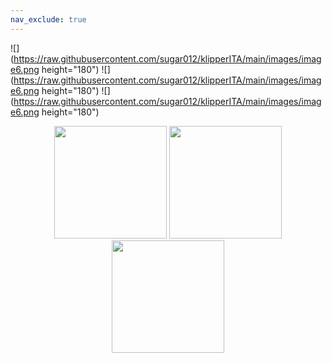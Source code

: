 ```yaml
---
nav_exclude: true
---
```



![](https://raw.githubusercontent.com/sugar012/klipperITA/main/images/image6.png height="180")
![](https://raw.githubusercontent.com/sugar012/klipperITA/main/images/image6.png height="180")
![](https://raw.githubusercontent.com/sugar012/klipperITA/main/images/image6.png height="180")

<p align="center">
<img src="https://raw.githubusercontent.com/sugar012/klipperITA/main/images/image6.png" height="180"> <img src="https://raw.githubusercontent.com/sugar012/klipperITA/main/images/image1.png" height="180"> <img src="https://raw.githubusercontent.com/sugar012/klipperITA/main/images/image20.png" height="180">
</p>
